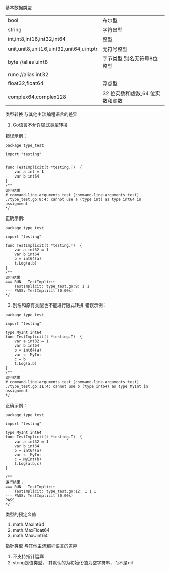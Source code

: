 基本数据类型

| | |
| ------------ | ------------ |
| bool  | 布尔型  |
| string  | 字符串型  |
| int,int8,int16,int32,int64 |  整型 |
| unit,unit8,unit16,uint32,unit64,uintptr  | 无符号整型  |
| byte //alias uint8 | 字节类型 别名无符号8位整型  |
| rune //alias int32  |  |
| float32,float64  |  浮点型 |
| complex64,complex128  | 32 位实数和虚数,64 位实数和虚数  |

类型转换 与其他主流编程语言的差异

1. Go语言不允许隐式类型转换

错误示例：
```
package type_test

import "testing"


func TestImplicit(t *testing.T)  {
	var a int = 1
	var b int64
}
/**
运行结果
# command-line-arguments_test [command-line-arguments.test]
./type_test.go:8:4: cannot use a (type int) as type int64 in assignment
*/
```
正确示例:
```
package type_test

import "testing"

func TestImplicit(t *testing.T)  {
	var a int32 = 1
	var b int64
	b = int64(a)
	t.Log(a,b)
}
/**
运行结果
=== RUN   TestImplicit
    TestImplicit: type_test.go:9: 1 1
--- PASS: TestImplicit (0.00s)
*/
```


2. 别名和原有类型也不能进行隐式转换
错误示例：

```
package type_test

import "testing"

type MyInt int64
func TestImplicit(t *testing.T)  {
	var a int32 = 1
	var b int64
	b = int64(a)
	var c  MyInt
	c = b
	t.Log(a,b)
}
/**
运行结果
# command-line-arguments_test [command-line-arguments.test]
./type_test.go:11:4: cannot use b (type int64) as type MyInt in assignment
*/
```

正确示例：
```
package type_test

import "testing"

type MyInt int64
func TestImplicit(t *testing.T)  {
	var a int32 = 1
	var b int64
	b = int64(a)
	var c  MyInt
	c = MyInt(b)
	t.Log(a,b,c)
}

/**
运行结果：
=== RUN   TestImplicit
    TestImplicit: type_test.go:12: 1 1 1
--- PASS: TestImplicit (0.00s)
PASS
*/
```

类型的预定义值
1. math.MaxInt64
2. math.MaxFloat64
3. math.MaxUint64

指针类型 与其他主流编程语言的差异
1. 不支持指针运算
2. string是值类型， 其默认的为初始化值为空字符串，而不是nil



